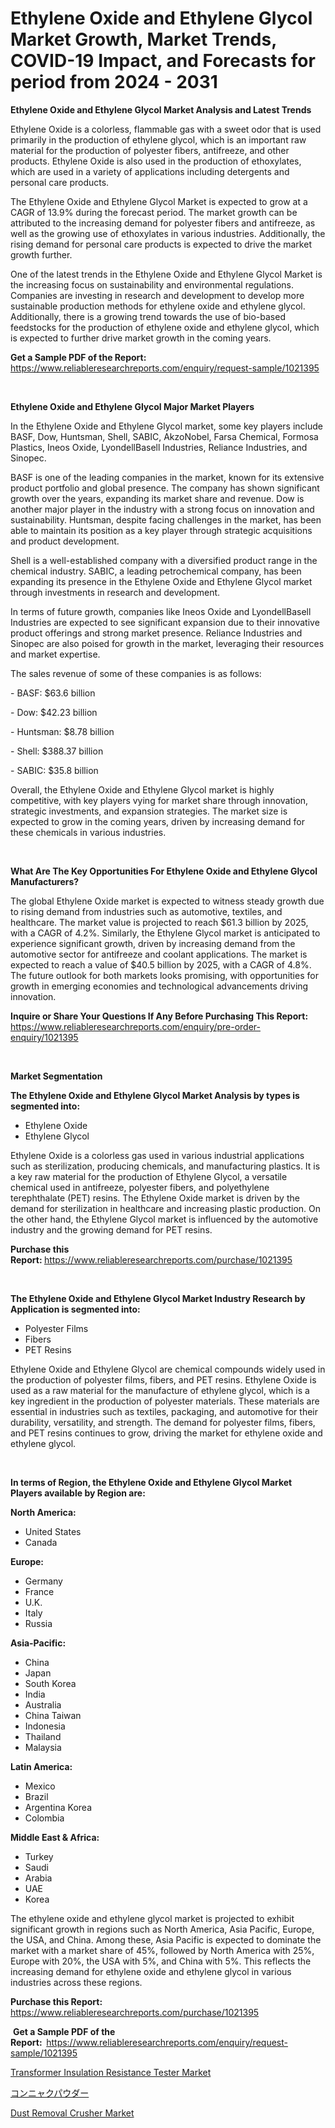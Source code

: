 <p><h1>Ethylene Oxide and Ethylene Glycol Market Growth, Market Trends, COVID-19 Impact, and Forecasts for period from 2024 - 2031</h1></p><p><strong>Ethylene Oxide and Ethylene Glycol Market Analysis and Latest Trends</strong></p>
<p><p>Ethylene Oxide is a colorless, flammable gas with a sweet odor that is used primarily in the production of ethylene glycol, which is an important raw material for the production of polyester fibers, antifreeze, and other products. Ethylene Oxide is also used in the production of ethoxylates, which are used in a variety of applications including detergents and personal care products.</p><p>The Ethylene Oxide and Ethylene Glycol Market is expected to grow at a CAGR of 13.9% during the forecast period. The market growth can be attributed to the increasing demand for polyester fibers and antifreeze, as well as the growing use of ethoxylates in various industries. Additionally, the rising demand for personal care products is expected to drive the market growth further.</p><p>One of the latest trends in the Ethylene Oxide and Ethylene Glycol Market is the increasing focus on sustainability and environmental regulations. Companies are investing in research and development to develop more sustainable production methods for ethylene oxide and ethylene glycol. Additionally, there is a growing trend towards the use of bio-based feedstocks for the production of ethylene oxide and ethylene glycol, which is expected to further drive market growth in the coming years.</p></p>
<p><strong>Get a Sample PDF of the Report:&nbsp;</strong> <a href="https://www.reliableresearchreports.com/enquiry/request-sample/1021395">https://www.reliableresearchreports.com/enquiry/request-sample/1021395</a></p>
<p>&nbsp;</p>
<p><strong>Ethylene Oxide and Ethylene Glycol Major Market Players</strong></p>
<p><p>In the Ethylene Oxide and Ethylene Glycol market, some key players include BASF, Dow, Huntsman, Shell, SABIC, AkzoNobel, Farsa Chemical, Formosa Plastics, Ineos Oxide, LyondellBasell Industries, Reliance Industries, and Sinopec. </p><p>BASF is one of the leading companies in the market, known for its extensive product portfolio and global presence. The company has shown significant growth over the years, expanding its market share and revenue. Dow is another major player in the industry with a strong focus on innovation and sustainability. Huntsman, despite facing challenges in the market, has been able to maintain its position as a key player through strategic acquisitions and product development. </p><p>Shell is a well-established company with a diversified product range in the chemical industry. SABIC, a leading petrochemical company, has been expanding its presence in the Ethylene Oxide and Ethylene Glycol market through investments in research and development. </p><p>In terms of future growth, companies like Ineos Oxide and LyondellBasell Industries are expected to see significant expansion due to their innovative product offerings and strong market presence. Reliance Industries and Sinopec are also poised for growth in the market, leveraging their resources and market expertise.</p><p>The sales revenue of some of these companies is as follows:</p><p>- BASF: $63.6 billion</p><p>- Dow: $42.23 billion</p><p>- Huntsman: $8.78 billion</p><p>- Shell: $388.37 billion</p><p>- SABIC: $35.8 billion</p><p>Overall, the Ethylene Oxide and Ethylene Glycol market is highly competitive, with key players vying for market share through innovation, strategic investments, and expansion strategies. The market size is expected to grow in the coming years, driven by increasing demand for these chemicals in various industries.</p></p>
<p>&nbsp;</p>
<p><strong>What Are The Key Opportunities For Ethylene Oxide and Ethylene Glycol Manufacturers?</strong></p>
<p><p>The global Ethylene Oxide market is expected to witness steady growth due to rising demand from industries such as automotive, textiles, and healthcare. The market value is projected to reach $61.3 billion by 2025, with a CAGR of 4.2%. Similarly, the Ethylene Glycol market is anticipated to experience significant growth, driven by increasing demand from the automotive sector for antifreeze and coolant applications. The market is expected to reach a value of $40.5 billion by 2025, with a CAGR of 4.8%. The future outlook for both markets looks promising, with opportunities for growth in emerging economies and technological advancements driving innovation.</p></p>
<p><strong>Inquire or Share Your Questions If Any Before Purchasing This Report:</strong> <a href="https://www.reliableresearchreports.com/enquiry/pre-order-enquiry/1021395">https://www.reliableresearchreports.com/enquiry/pre-order-enquiry/1021395</a></p>
<p>&nbsp;</p>
<p><strong>Market Segmentation</strong></p>
<p><strong>The Ethylene Oxide and Ethylene Glycol Market Analysis by types is segmented into:</strong></p>
<p><ul><li>Ethylene Oxide</li><li>Ethylene Glycol</li></ul></p>
<p><p>Ethylene Oxide is a colorless gas used in various industrial applications such as sterilization, producing chemicals, and manufacturing plastics. It is a key raw material for the production of Ethylene Glycol, a versatile chemical used in antifreeze, polyester fibers, and polyethylene terephthalate (PET) resins. The Ethylene Oxide market is driven by the demand for sterilization in healthcare and increasing plastic production. On the other hand, the Ethylene Glycol market is influenced by the automotive industry and the growing demand for PET resins.</p></p>
<p><strong>Purchase this Report:&nbsp;</strong><a href="https://www.reliableresearchreports.com/purchase/1021395">https://www.reliableresearchreports.com/purchase/1021395</a></p>
<p>&nbsp;</p>
<p><strong>The Ethylene Oxide and Ethylene Glycol Market Industry Research by Application is segmented into:</strong></p>
<p><ul><li>Polyester Films</li><li>Fibers</li><li>PET Resins</li></ul></p>
<p><p>Ethylene Oxide and Ethylene Glycol are chemical compounds widely used in the production of polyester films, fibers, and PET resins. Ethylene Oxide is used as a raw material for the manufacture of ethylene glycol, which is a key ingredient in the production of polyester materials. These materials are essential in industries such as textiles, packaging, and automotive for their durability, versatility, and strength. The demand for polyester films, fibers, and PET resins continues to grow, driving the market for ethylene oxide and ethylene glycol.</p></p>
<p>&nbsp;</p>
<p><strong>In terms of Region, the Ethylene Oxide and Ethylene Glycol Market Players available by Region are:</strong></p>
<p>
    <p> <strong> North America: </strong>
        <ul>
            <li>United States</li>
            <li>Canada</li>
        </ul>
        </p> 
    <p> <strong> Europe: </strong>
        <ul>
            <li>Germany</li>
            <li>France</li>
            <li>U.K.</li>
            <li>Italy</li>
            <li>Russia</li>
        </ul>
        </p> 
    <p> <strong> Asia-Pacific: </strong>
        <ul>
            <li>China</li>
            <li>Japan</li>
            <li>South Korea</li>
            <li>India</li>
            <li>Australia</li>
            <li>China Taiwan</li>
            <li>Indonesia</li>
            <li>Thailand</li>
            <li>Malaysia</li>
        </ul>
        </p> 
    <p> <strong> Latin America: </strong>
        <ul>
            <li>Mexico</li>
            <li>Brazil</li>
            <li>Argentina Korea</li>
            <li>Colombia</li>
        </ul>
        </p> 
    <p> <strong> Middle East & Africa: </strong>
        <ul>
            <li>Turkey</li>
            <li>Saudi</li>
            <li>Arabia</li>
            <li>UAE</li>
            <li>Korea</li>
        </ul>
    </p>
    </p>
<p><p>The ethylene oxide and ethylene glycol market is projected to exhibit significant growth in regions such as North America, Asia Pacific, Europe, the USA, and China. Among these, Asia Pacific is expected to dominate the market with a market share of 45%, followed by North America with 25%, Europe with 20%, the USA with 5%, and China with 5%. This reflects the increasing demand for ethylene oxide and ethylene glycol in various industries across these regions.</p></p>
<p><strong>Purchase this Report: </strong><a href="https://www.reliableresearchreports.com/purchase/1021395">https://www.reliableresearchreports.com/purchase/1021395</a></p>
<p>&nbsp;<strong>Get a Sample PDF of the Report:&nbsp;&nbsp;</strong><a href="https://www.reliableresearchreports.com/enquiry/request-sample/1021395">https://www.reliableresearchreports.com/enquiry/request-sample/1021395</a></p>
<p><strong></strong></p>
<p><p><a href="https://view.publitas.com/reportprime-1/transformer-insulation-resistance-tester-market-size-and-growth-market-segmentation-regional-and-country-breakdowns-and-market-trends-for-period-from-2023-2030/">Transformer Insulation Resistance Tester Market</a></p><p><a href="https://medium.com/@jackieshlerin98056/2024%E5%B9%B4%E3%81%8B%E3%82%892031%E5%B9%B4%E3%81%BE%E3%81%A7%E3%81%AE%E6%9C%9F%E9%96%93%E3%81%AB%E4%BA%88%E6%B8%AC%E3%81%95%E3%82%8C%E3%82%8B%E3%82%B3%E3%83%B3%E3%83%8B%E3%83%A3%E3%82%AF%E3%83%91%E3%82%A6%E3%83%80%E3%83%BC%E5%B8%82%E5%A0%B4%E3%81%AE%E5%88%86%E6%9E%90%E3%81%A8%E3%82%B5%E3%82%A4%E3%82%BA%E4%BA%88%E6%B8%AC-0fef765fbcc5">コンニャクパウダー</a></p><p><a href="https://view.publitas.com/reportprime-1/dust-removal-crusher-market-size-focuses-on-market-dynamics-in-depth-analysis-and-future-projections-of-its-market-forecasted-for-period-from-2023-to-2030/">Dust Removal Crusher Market</a></p></p>